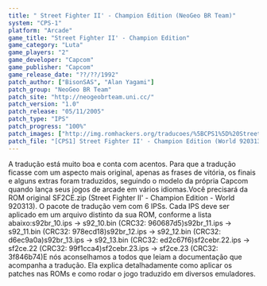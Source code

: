 ```yaml
---
title: " Street Fighter II' - Champion Edition (NeoGeo BR Team)"
system: "CPS-1"
platform: "Arcade"
game_title: "Street Fighter II' - Champion Edition"
game_category: "Luta"
game_players: "2"
game_developer: "Capcom"
game_publisher: "Capcom"
game_release_date: "??/??/1992"
patch_author: ["BisonSAS", "Alan Yagami"]
patch_group: "NeoGeo BR Team"
patch_site: "http://neogeobrteam.uni.cc/"
patch_version: "1.0"
patch_release: "05/11/2005"
patch_type: "IPS"
patch_progress: "100%"
patch_images: ["http://img.romhackers.org/traducoes/%5BCPS1%5D%20Street%20Fighter%20II%20-%20Champion%20Edition%20-%20NGBRT%20-%20Logo.png","http://img.romhackers.org/traducoes/%5BCPS1%5D%20Street%20Fighter%20II%20-%20Champion%20Edition%20-%20NGBRT%20-%201.png","http://img.romhackers.org/traducoes/%5BCPS1%5D%20Street%20Fighter%20II%20-%20Champion%20Edition%20-%20NGBRT%20-%202.png"]
patch_file: "[CPS1] Street Fighter II' - Champion Edition (World 920313) [T-BR] [T-BisonSAS e Alan Yagami G-Neo Geo BR Team] [V-1.0 P-100% A-2005].zip"
---
```

A tradução está muito boa e conta com acentos. Para que a tradução ficasse com um aspecto mais original, apenas as frases de vitória, os finais e alguns extras foram traduzidos, seguindo o modelo da própria Capcom quando lança seus jogos de arcade em vários idiomas.Você precisará da ROM original SF2CE.zip (Street Fighter II' - Champion Edition - World 920313). O pacote de tradução vem com 6 IPSs. Cada IPS deve ser aplicado em um arquivo distinto da sua ROM, conforme a lista abaixo:s92br_10.ips -> s92_10.bin (CRC32: 960687d5)s92br_11.ips -> s92_11.bin (CRC32: 978ecd18)s92br_12.ips -> s92_12.bin (CRC32: d6ec9a0a)s92br_13.ips -> s92_13.bin (CRC32: ed2c67f6)sf2cebr.22.ips -> sf2ce.22 (CRC32: 99f1cca4)sf2cebr.23.ips -> sf2ce.23 (CRC32: 3f846b74)E nós aconselhamos a todos que leiam a documentação que acompanha a tradução. Ela explica detalhadamente como aplicar os patches nas ROMs e como rodar o jogo traduzido em diversos emuladores.